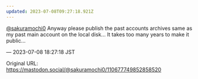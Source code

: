 ```yaml
---
updated: 2023-07-08T09:27:18.921Z
---
```


<p><span class="h-card" translate="no"><a href="https://mastodon.social/@sakuramochi0" class="u-url mention">@<span>sakuramochi0</span></a></span> Anyway please publish the past accounts archives same as my past main account on the local disk... It takes too many years to make it public...</p>

&mdash; 2023-07-08 18:27:18 JST

Original URL: https://mastodon.social/@sakuramochi0/110677749852858520
